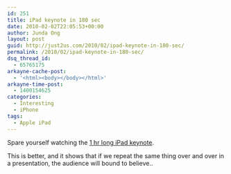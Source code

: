 ```yaml
---
id: 251
title: iPad keynote in 180 sec
date: 2010-02-02T22:05:53+00:00
author: Junda Ong
layout: post
guid: http://just2us.com/2010/02/ipad-keynote-in-180-sec/
permalink: /2010/02/ipad-keynote-in-180-sec/
dsq_thread_id:
  - 65765175
arkayne-cache-post:
  - '<html><body></body></html>'
arkayne-time-post:
  - 1400154625
categories:
  - Interesting
  - iPhone
tags:
  - Apple iPad
---
```

Spare yourself watching the <a href="http://events.apple.com.edgesuite.net/1001q3f8hhr/event/index.html" onclick="__gaTracker('send', 'event', 'outbound-article', 'http://events.apple.com.edgesuite.net/1001q3f8hhr/event/index.html', '1 hr long iPad keynote');">1 hr long iPad keynote</a>.

This is better, and it shows that if we repeat the same thing over and over in a presentation, the audience will bound to believe..

<div class="wlWriterEditableSmartContent" id="scid:5737277B-5D6D-4f48-ABFC-DD9C333F4C5D:8b132ae9-55a4-4905-ade7-8500ff6217f2" style="padding-right: 0px; display: inline; padding-left: 0px; float: none; padding-bottom: 0px; margin: 0px; padding-top: 0px">
  <div>
  </div>
</div>

<div style="font-size:0px;height:0px;line-height:0px;margin:0;padding:0;clear:both">
</div>